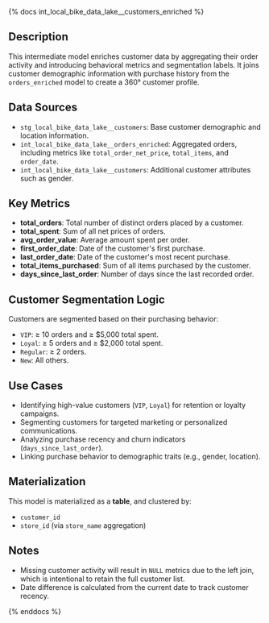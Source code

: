{% docs int_local_bike_data_lake__customers_enriched %}

## Description

This intermediate model enriches customer data by aggregating their order activity and introducing behavioral metrics and segmentation labels. It joins customer demographic information with purchase history from the `orders_enriched` model to create a 360° customer profile.

## Data Sources

- `stg_local_bike_data_lake__customers`: Base customer demographic and location information.
- `int_local_bike_data_lake__orders_enriched`: Aggregated orders, including metrics like `total_order_net_price`, `total_items`, and `order_date`.
- `int_local_bike_data_lake__customers`: Additional customer attributes such as gender.

## Key Metrics

- **total_orders**: Total number of distinct orders placed by a customer.
- **total_spent**: Sum of all net prices of orders.
- **avg_order_value**: Average amount spent per order.
- **first_order_date**: Date of the customer's first purchase.
- **last_order_date**: Date of the customer's most recent purchase.
- **total_items_purchased**: Sum of all items purchased by the customer.
- **days_since_last_order**: Number of days since the last recorded order.

## Customer Segmentation Logic

Customers are segmented based on their purchasing behavior:

- `VIP`: ≥ 10 orders and ≥ $5,000 total spent.
- `Loyal`: ≥ 5 orders and ≥ $2,000 total spent.
- `Regular`: ≥ 2 orders.
- `New`: All others.

## Use Cases

- Identifying high-value customers (`VIP`, `Loyal`) for retention or loyalty campaigns.
- Segmenting customers for targeted marketing or personalized communications.
- Analyzing purchase recency and churn indicators (`days_since_last_order`).
- Linking purchase behavior to demographic traits (e.g., gender, location).

## Materialization

This model is materialized as a **table**, and clustered by:

- `customer_id`
- `store_id` (via `store_name` aggregation)

## Notes

- Missing customer activity will result in `NULL` metrics due to the left join, which is intentional to retain the full customer list.
- Date difference is calculated from the current date to track customer recency.

{% enddocs %}